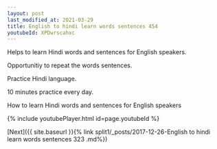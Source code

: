 ```yaml
---
layout: post
last_modified_at: 2021-03-29
title: English to hindi learn words sentences 454 
youtubeId: XPDwrscahxc
---
```

 
 
Helps to learn Hindi words and sentences for English speakers.

Opportunitiy to repeat the words sentences. 

Practice Hindi language. 
 
10 minutes practice every day. 
 
How to learn Hindi words and sentences for English speakers 
 
{% include youtubePlayer.html id=page.youtubeId %}
 
 
[Next]({{ site.baseurl }}{% link  split1/_posts/2017-12-26-English to hindi learn words sentences 323 .md%})
 
